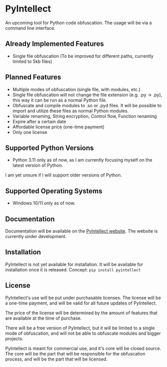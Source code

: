 # PyIntellect
An upcoming tool for Python code obfuscation.
The usage will be via a command line interface.

## Already Implemented Features
- Single file obfuscation (To be improved for different paths, currently limited to 5kb files)

## Planned Features
- Multiple modes of obfuscation (single file, with modules, etc.)
- Single file obfuscation will not change the file extension (e.g. .py -> .py), this way it can be run as a normal Python file.
- Obfuscate and compile modules to .so or .pyd files. It will be possible to import and utilize these files as normal Python modules.
- Variable renaming, String encryption, Control flow, Function renaming
- Expire after a certain date
- Affordable license price (one-time payment)
- Only one license

## Supported Python Versions
- Python 3.11 only as of now, as I am currently focusing myself on the latest version of Python.

I am yet unsure if I will support older versions of Python.

## Supported Operating Systems
- Windows 10/11 only as of now.

## Documentation
Documentation will be available on the [PyIntellect website](https://pyintellect.com). The website is currently under development.

## Installation
PyIntellect is not yet available for installation. It will be available for installation once it is released.
Concept: `pip install pyintellect`

## License
PyIntellect's use will be put under purchasable licenses. The license will be a one-time payment, and will be valid for all future updates of PyIntellect.

The price of the license will be determined by the amount of features that are available at the time of purchase.

There will be a free version of PyIntellect, but it will be limited to a single mode of obfuscation, and will not be able to obfuscate modules and bigger projects.

PyIntellect is meant for commercial use, and it's core will be closed source. The core will be the part that will be responsible for the obfuscation process, and will be the part that will be licensed.